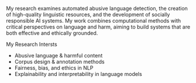 My research examines automated abusive language detection, the creation of high-quality linguistic resources, and the development of socially responsible AI systems. My work combines computational methods with critical perspectives on language and harm, aiming to build systems that are both effective and ethically grounded.

My Research Intersts
* Abusive language & harmful content
* Corpus design & annotation methods
* Fairness, bias, and ethics in NLP
* Explainability and interpretability in language models
